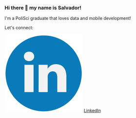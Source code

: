 ### Hi there 👋 my name is Salvador!

I'm a PoliSci graduate that loves data and mobile development!

Let's connect:

![](/assets/linkedin.png) [LinkedIn](https://www.linkedin.com/in/salvadorfrias)
<!--
**salvadorfrs5/salvadorfrs5** is a ✨ _special_ ✨ repository because its `README.md` (this file) appears on your GitHub profile.

Here are some ideas to get you started:

- 🔭 I’m currently working on ...
- 🌱 I’m currently learning ...
- 👯 I’m looking to collaborate on ...
- 🤔 I’m looking for help with ...
- 💬 Ask me about ...
- 📫 How to reach me: ...
- 😄 Pronouns: ...
- ⚡ Fun fact: ...
-->

